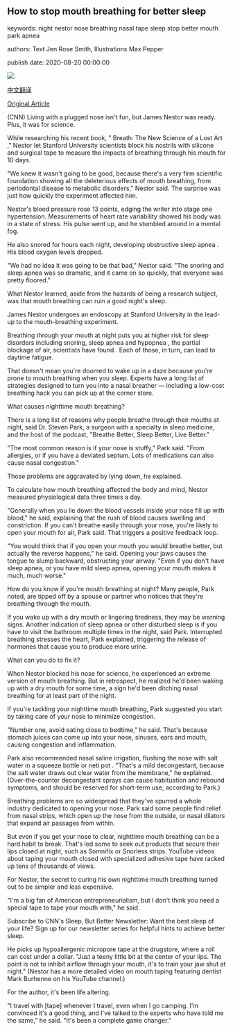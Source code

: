 ## How to stop mouth breathing for better sleep

keywords: night nestor nose breathing nasal tape sleep stop better mouth park apnea

authors: Text Jen Rose Smith, Illustrations Max Pepper

publish date: 2020-08-20 00:00:00

![](https://cdn.cnn.com/cnnnext/dam/assets/200820003435-20200820-mouth-breathing-sleep-disorders-super-tease.jpg)

[中文翻译](How%20to%20stop%20mouth%20breathing%20for%20better%20sleep_zh.md)

[Original Article](https://edition.cnn.com/2020/08/20/health/how-to-stop-mouth-breathing-sleep-wellness/index.html)

(CNN) Living with a plugged nose isn't fun, but James Nestor was ready. Plus, it was for science.

While researching his recent book, " Breath: The New Science of a Lost Art ," Nestor let Stanford University scientists block his nostrils with silicone and surgical tape to measure the impacts of breathing through his mouth for 10 days.

"We knew it wasn't going to be good, because there's a very firm scientific foundation showing all the deleterious effects of mouth breathing, from periodontal disease to metabolic disorders," Nestor said. The surprise was just how quickly the experiment affected him.

Nestor's blood pressure rose 13 points, edging the writer into stage one hypertension. Measurements of heart rate variability showed his body was in a state of stress. His pulse went up, and he stumbled around in a mental fog.

He also snored for hours each night, developing obstructive sleep apnea . His blood oxygen levels dropped.

"We had no idea it was going to be that bad," Nestor said. "The snoring and sleep apnea was so dramatic, and it came on so quickly, that everyone was pretty floored."

What Nestor learned, aside from the hazards of being a research subject, was that mouth breathing can ruin a good night's sleep.

James Nestor undergoes an endoscopy at Stanford University in the lead-up to the mouth-breathing experiment.

Breathing through your mouth at night puts you at higher risk for sleep disorders including snoring, sleep apnea and hypopnea , the partial blockage of air, scientists have found . Each of those, in turn, can lead to daytime fatigue.

That doesn't mean you're doomed to wake up in a daze because you're prone to mouth breathing when you sleep. Experts have a long list of strategies designed to turn you into a nasal breather — including a low-cost breathing hack you can pick up at the corner store.

What causes nighttime mouth breathing?

There is a long list of reasons why people breathe through their mouths at night, said Dr. Steven Park, a surgeon with a specialty in sleep medicine, and the host of the podcast, "Breathe Better, Sleep Better, Live Better."

"The most common reason is if your nose is stuffy," Park said. "From allergies, or if you have a deviated septum. Lots of medications can also cause nasal congestion."

Those problems are aggravated by lying down, he explained.

To calculate how mouth breathing affected the body and mind, Nestor measured physiological data three times a day.

"Generally when you lie down the blood vessels inside your nose fill up with blood," he said, explaining that the rush of blood causes swelling and constriction. If you can't breathe easily through your nose, you're likely to open your mouth for air, Park said. That triggers a positive feedback loop.

"You would think that if you open your mouth you would breathe better, but actually the reverse happens," he said. Opening your jaws causes the tongue to slump backward, obstructing your airway. "Even if you don't have sleep apnea, or you have mild sleep apnea, opening your mouth makes it much, much worse."

How do you know if you're mouth breathing at night? Many people, Park noted, are tipped off by a spouse or partner who notices that they're breathing through the mouth.

If you wake up with a dry mouth or lingering tiredness, they may be warning signs. Another indication of sleep apnea or other disturbed sleep is if you have to visit the bathroom multiple times in the night, said Park. Interrupted breathing stresses the heart, Park explained, triggering the release of hormones that cause you to produce more urine.

What can you do to fix it?

When Nestor blocked his nose for science, he experienced an extreme version of mouth breathing. But in retrospect, he realized he'd been waking up with a dry mouth for some time, a sign he'd been ditching nasal breathing for at least part of the night.

If you're tackling your nighttime mouth breathing, Park suggested you start by taking care of your nose to minimize congestion.

"Number one, avoid eating close to bedtime," he said. That's because stomach juices can come up into your nose, sinuses, ears and mouth, causing congestion and inflammation.

Park also recommended nasal saline irrigation, flushing the nose with salt water in a squeeze bottle or neti pot . "That's a mild decongestant, because the salt water draws out clear water from the membrane," he explained. (Over-the-counter decongestant sprays can cause habituation and rebound symptoms, and should be reserved for short-term use, according to Park.)

Breathing problems are so widespread that they've spurred a whole industry dedicated to opening your nose. Park said some people find relief from nasal strips, which open up the nose from the outside, or nasal dilators that expand air passages from within.

But even if you get your nose to clear, nighttime mouth breathing can be a hard habit to break. That's led some to seek out products that secure their lips closed at night, such as Somnifix or Snorless strips. YouTube videos about taping your mouth closed with specialized adhesive tape have racked up tens of thousands of views.

For Nestor, the secret to curing his own nighttime mouth breathing turned out to be simpler and less expensive.

"I'm a big fan of American entrepreneurialism, but I don't think you need a special tape to tape your mouth with," he said.

Subscribe to CNN's Sleep, But Better Newsletter: Want the best sleep of your life? Sign up for our newsletter series for helpful hints to achieve better sleep.

He picks up hypoallergenic micropore tape at the drugstore, where a roll can cost under a dollar. "Just a teeny little bit at the center of your lips. The point is not to inhibit airflow through your mouth, it's to train your jaw shut at night." (Nestor has a more detailed video on mouth taping featuring dentist Mark Burhenne on his YouTube channel.)

For the author, it's been life altering.

"I travel with [tape] whenever I travel, even when I go camping. I'm convinced it's a good thing, and I've talked to the experts who have told me the same," he said. "It's been a complete game changer."